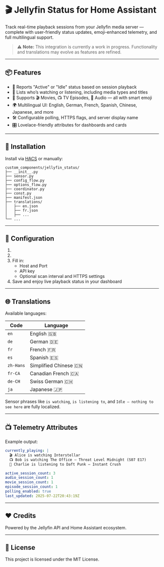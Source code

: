 # 🎬 Jellyfin Status for Home Assistant

Track real-time playback sessions from your Jellyfin media server — complete with user-friendly status updates, emoji-enhanced telemetry, and full multilingual support.

> ⚠️ **Note:** This integration is currently a work in progress. Functionality and translations may evolve as features are refined.

---

## 📦 Features

- 🧠 Reports "Active" or "Idle" status based on session playback  
- 👤 Lists who’s watching or listening, including media types and titles  
- 🎵 Supports 🎬 Movies, 📺 TV Episodes, 🎵 Audio — all with smart emoji  
- 🌍 Multilingual UI: English, German, French, Spanish, Chinese, Japanese, and more  
- 🛠️ Configurable polling, HTTPS flags, and server display name  
- 🎛️ Lovelace-friendly attributes for dashboards and cards  

---

## 🚀 Installation

Install via [HACS](https://hacs.xyz/) or manually:

```
custom_components/jellyfin_status/
├── __init__.py
├── sensor.py
├── config_flow.py
├── options_flow.py
├── coordinator.py
├── const.py
├── manifest.json
├── translations/
│   ├── en.json
│   ├── fr.json
│   ├── ...
└── ...
```

---

## 🧩 Configuration

1. 
2. 
3. Fill in:  
   - Host and Port  
   - API key  
   - Optional scan interval and HTTPS settings  
4. Save and enjoy live playback status in your dashboard  

---

## 🌐 Translations

Available languages:

| Code      | Language             |
|-----------|----------------------|
| `en`      | English 🇬🇧           |
| `de`      | German 🇩🇪            |
| `fr`      | French 🇫🇷            |
| `es`      | Spanish 🇪🇸           |
| `zh-Hans` | Simplified Chinese 🇨🇳 |
| `fr-CA`   | Canadian French 🇨🇦    |
| `de-CH`   | Swiss German 🇨🇭      |
| `ja`      | Japanese 🇯🇵          |

Sensor phrases like `is watching`, `is listening to`, and `Idle — nothing to see here` are fully localized.

---

## 📺 Telemetry Attributes

Example output:
```yaml
currently_playing: |
  🎬 Alice is watching Interstellar
  📺 Bob is watching The Office – Threat Level Midnight (S07 E17)
  🎵 Charlie is listening to Daft Punk – Instant Crush

active_session_count: 3
audio_session_count: 1
movie_session_count: 1
episode_session_count: 1
polling_enabled: true
last_updated: 2025-07-22T20:43:19Z
```

---

## ❤️ Credits

Powered by the Jellyfin API and Home Assistant ecosystem.

---

## 📄 License

This project is licensed under the MIT License.

